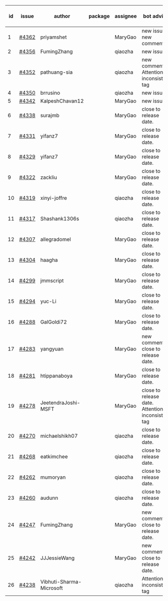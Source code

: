 | id | issue | author | package | assignee | bot advice | created date of issue | target release date | date from target |
| ------ | ------ | ------ | ------ | ------ | ------ | ------ | ------ | :-----: |
| 1 | [#4362](https://github.com/Azure/sdk-release-request/issues/4362) | priyamshet |  | MaryGao | new issue. new comment. | 07-25 | 08-25 |  |
| 2 | [#4356](https://github.com/Azure/sdk-release-request/issues/4356) | FumingZhang |  | qiaozha | new issue. | 07-21 | 08-25 |  |
| 3 | [#4352](https://github.com/Azure/sdk-release-request/issues/4352) | pathuang-sia |  | qiaozha | new comment. Attention to inconsistent tag | 07-20 | 08-25 |  |
| 4 | [#4350](https://github.com/Azure/sdk-release-request/issues/4350) | brrusino |  | qiaozha | new issue. | 07-20 | 08-25 |  |
| 5 | [#4342](https://github.com/Azure/sdk-release-request/issues/4342) | KalpeshChavan12 |  | MaryGao | new issue. | 07-15 | 08-25 |  |
| 6 | [#4338](https://github.com/Azure/sdk-release-request/issues/4338) | surajmb |  | MaryGao | close to release date.  | 07-13 | 07-28 | 1 |
| 7 | [#4331](https://github.com/Azure/sdk-release-request/issues/4331) | yifanz7 |  | MaryGao | close to release date.  | 07-11 | 07-28 | 1 |
| 8 | [#4329](https://github.com/Azure/sdk-release-request/issues/4329) | yifanz7 |  | MaryGao | close to release date.  | 07-11 | 07-28 | 1 |
| 9 | [#4322](https://github.com/Azure/sdk-release-request/issues/4322) | zackliu |  | MaryGao | close to release date.  | 07-10 | 07-28 | 1 |
| 10 | [#4319](https://github.com/Azure/sdk-release-request/issues/4319) | xinyi-joffre |  | qiaozha | close to release date.  | 07-07 | 07-28 | 1 |
| 11 | [#4317](https://github.com/Azure/sdk-release-request/issues/4317) | Shashank1306s |  | qiaozha | close to release date.  | 07-03 | 07-28 | 1 |
| 12 | [#4307](https://github.com/Azure/sdk-release-request/issues/4307) | allegradomel |  | MaryGao | close to release date.  | 06-29 | 07-28 | 1 |
| 13 | [#4304](https://github.com/Azure/sdk-release-request/issues/4304) | haagha |  | MaryGao | close to release date.  | 06-29 | 07-28 | 1 |
| 14 | [#4299](https://github.com/Azure/sdk-release-request/issues/4299) | jmmscript |  | MaryGao | close to release date.  | 06-28 | 07-28 | 1 |
| 15 | [#4294](https://github.com/Azure/sdk-release-request/issues/4294) | yuc-Li |  | MaryGao | close to release date.  | 06-28 | 07-28 | 1 |
| 16 | [#4288](https://github.com/Azure/sdk-release-request/issues/4288) | GalGoldi72 |  | MaryGao | close to release date.  | 06-27 | 07-28 | 1 |
| 17 | [#4283](https://github.com/Azure/sdk-release-request/issues/4283) | yangyuan |  | MaryGao | new comment. close to release date.  | 06-27 | 07-28 | 1 |
| 18 | [#4281](https://github.com/Azure/sdk-release-request/issues/4281) | htippanaboya |  | MaryGao | close to release date.  | 06-26 | 07-28 | 1 |
| 19 | [#4278](https://github.com/Azure/sdk-release-request/issues/4278) | JeetendraJoshi-MSFT |  | MaryGao | close to release date.  Attention to inconsistent tag | 06-26 | 07-28 | 1 |
| 20 | [#4270](https://github.com/Azure/sdk-release-request/issues/4270) | michaelshikh07 |  | qiaozha | close to release date.  | 06-25 | 07-28 | 1 |
| 21 | [#4268](https://github.com/Azure/sdk-release-request/issues/4268) | eatkimchee |  | qiaozha | close to release date.  | 06-23 | 07-28 | 1 |
| 22 | [#4262](https://github.com/Azure/sdk-release-request/issues/4262) | mumoryan |  | qiaozha | close to release date.  | 06-21 | 07-28 | 1 |
| 23 | [#4260](https://github.com/Azure/sdk-release-request/issues/4260) | audunn |  | qiaozha | close to release date.  | 06-21 | 07-28 | 1 |
| 24 | [#4247](https://github.com/Azure/sdk-release-request/issues/4247) | FumingZhang |  | MaryGao | new comment. close to release date.  | 06-14 | 07-28 | 1 |
| 25 | [#4242](https://github.com/Azure/sdk-release-request/issues/4242) | JJJessieWang |  | MaryGao | new comment. close to release date.  | 06-13 | 07-28 | 1 |
| 26 | [#4238](https://github.com/Azure/sdk-release-request/issues/4238) | Vibhuti-Sharma-Microsoft |  | qiaozha | Attention to inconsistent tag | 06-09 | 07-14 |  |
